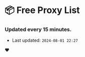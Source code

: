 # :package: Free Proxy List
### Updated every 15 minutes.

- Last updated: `2024-08-01 22:27`

:heart:
